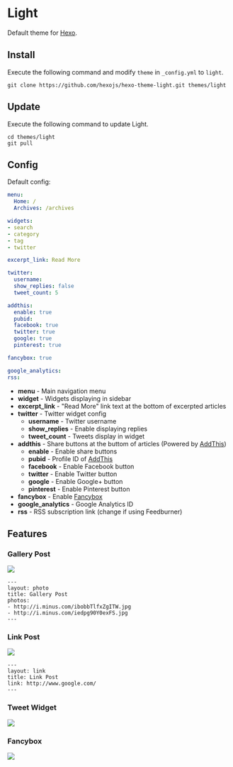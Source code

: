 # Light

Default theme for [Hexo].

## Install

Execute the following command and modify `theme` in `_config.yml` to `light`.

```
git clone https://github.com/hexojs/hexo-theme-light.git themes/light
```

## Update

Execute the following command to update Light.

```
cd themes/light
git pull
```

## Config

Default config:

``` yaml
menu:
  Home: /
  Archives: /archives

widgets:
- search
- category
- tag
- twitter

excerpt_link: Read More

twitter:
  username:
  show_replies: false
  tweet_count: 5

addthis:
  enable: true
  pubid:
  facebook: true
  twitter: true
  google: true
  pinterest: true

fancybox: true

google_analytics:
rss:
```

- **menu** - Main navigation menu
- **widget** - Widgets displaying in sidebar
- **excerpt_link** - "Read More" link text at the bottom of excerpted articles
- **twitter** - Twitter widget config
  - **username** - Twitter username
  - **show_replies** - Enable displaying replies
  - **tweet_count** - Tweets display in widget
- **addthis** - Share buttons at the buttom of articles (Powered by [AddThis])
  - **enable** - Enable share buttons
  - **pubid** - Profile ID of [AddThis]
  - **facebook** - Enable Facebook button
  - **twitter** - Enable Twitter button
  - **google** - Enable Google+ button
  - **pinterest** - Enable Pinterest button
- **fancybox** - Enable [Fancybox]
- **google_analytics** - Google Analytics ID
- **rss** - RSS subscription link (change if using Feedburner)

## Features

### Gallery Post

![](http://i.minus.com/ibp6Hbytwgof9y.jpg)

```
---
layout: photo
title: Gallery Post
photos:
- http://i.minus.com/ibobbTlfxZgITW.jpg
- http://i.minus.com/iedpg90Y0exFS.jpg
---
```

### Link Post

![](http://i.minus.com/i7hBbGqh14EWo.png)

```
---
layout: link
title: Link Post
link: http://www.google.com/
---
```

### Tweet Widget

![](http://i.minus.com/iMC8EyF9y0Y3y.PNG)

### Fancybox

![](http://i.minus.com/iHv7h7rZNqHvo.PNG)

[Hexo]: http://zespia.tw/hexo/
[AddThis]: https://www.addthis.com
[Fancybox]: http://fancyapps.com/fancybox/